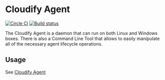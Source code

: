 
# Cloudify Agent

[![Circle CI](https://circleci.com/gh/cloudify-cosmo/cloudify-agent/tree/master.svg?style=shield)](https://circleci.com/gh/cloudify-cosmo/cloudify-agent/tree/master)
[![Build status](https://ci.appveyor.com/api/projects/status/d64cg2wy5ml72ebv/branch/master?svg=true)](https://ci.appveyor.com/project/Cloudify/cloudify-agent/branch/master)


The Cloudify Agent is a daemon that can run on both Linux
and Windows boxes. There is also a Command Line Tool that allows to
easily manipulate all of the necessary agent lifecycle operations.

## Usage

See [Cloudify Agent](https://docs.cloudify.co/latest/install_maintain/agents/)
